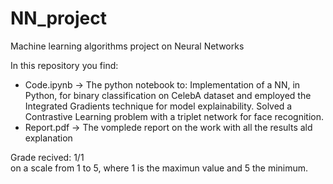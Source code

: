 # NN_project
Machine learning algorithms project on Neural Networks

In this repository you find:
* Code.ipynb → The python notebook to: Implementation of a NN, in Python, for binary classification on CelebA dataset and employed the Integrated Gradients technique for model explainability. Solved a Contrastive Learning problem with a triplet network for face recognition.
* Report.pdf → The vomplede report on the work with all the results ald explanation

Grade recived: 1/1  
on a scale from 1 to 5, where 1 is the maximun value and 5 the minimum.
